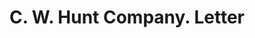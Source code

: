 ---
doi: 10.7916/D8N02JKX
date_other: '1892'
date_other_textual: '1892'
form: correspondence
genre:
- Letters (correspondence)
name:
- C. W. Hunt Company
object_in_context_url: https://biggert.cul.columbia.edu/items/view/ave_biggert_00966
subject_hierarchical_geographic:
- New York, New York, United States
subject_name:
- C. W. Hunt Company
title: C. W. Hunt Company. Letter
sort_title: C. W. Hunt Company. Letter
call_number: ave_biggert_00966
coordinates:
- 40.71277777777778,-74.00583333333333
pid: ave_biggert_00966
identifiers: ave_biggert_00966
thumbnail: https://derivativo-3.library.columbia.edu/iiif/2/ldpd:344508/full/!256,256/0/native.jpg
permalink: /biggert/ave_biggert_00966/
layout: iiif-image-page
---